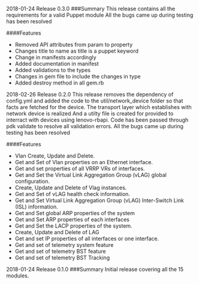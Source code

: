 
2018-01-24 Release 0.3.0
###Summary
This release contains all the requirements for a valid Puppet module
All the bugs came up during testing has been resolved

####Features
- Removed API attributes from param to property
- Changes title to name as title is a puppet keyword
- Change in manifests accordingly
- Added documentation in manifest
- Added validations to the types
- Changes in gem file to include the changes in type
- Added destroy method in all gem.rb

2018-02-26 Release 0.2.0
This release removes the dependency of config.yml and added the code to the 
util/network_device folder so that facts are fetched for the device.
The transport layer which establishes with network device is realized
And a utilty file is created for provided to interract with devices using lenovo-rbapi.
Code has been passed through pdk validate to resolve all validation errors.
All the bugs came up during testing has been resolved

####Features
- Vlan Create, Update and Delete.
- Get and Set of Vlan properties on an Ethernet interface.
- Get and set properties of all VRRP VRs of interfaces.
- Get and Set the Virtual Link Aggregation Group (vLAG) global configuration.
- Create, Update and Delete of Vlag instances.
- Get and Set of vLAG health check information.
- Get and Set Virtual Link Aggregation Group (vLAG) Inter-Switch Link (ISL) information.
- Get and Set global ARP properties of the system
- Get and Set ARP properties of each interfaces
- Get and Set the LACP properties of the system.
- Create, Update and Delete of LAG
- Get and set IP properties of all interfaces or one interface.
- Get and set of telemetry system feature
- Get and set of telemetry BST feature
- Get and set of telemetry BST Tracking


2018-01-24 Release 0.1.0
###Summary
Initial release covering all the 15 modules.



